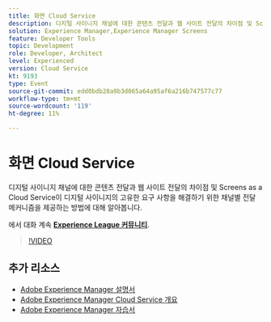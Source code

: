 ```yaml
---
title: 화면 Cloud Service
description: 디지털 사이니지 채널에 대한 콘텐츠 전달과 웹 사이트 전달의 차이점 및 Screens as a Cloud Service이 디지털 사이니지의 고유한 요구 사항을 해결하기 위한 채널별 전달 메커니즘을 제공하는 방법에 대해 알아봅니다.
solution: Experience Manager,Experience Manager Screens
feature: Developer Tools
topic: Development
role: Developer, Architect
level: Experienced
version: Cloud Service
kt: 9193
type: Event
source-git-commit: edd0bdb28a9b3d065a64a95af6a216b747577c77
workflow-type: tm+mt
source-wordcount: '119'
ht-degree: 11%

---
```


# 화면 Cloud Service

디지털 사이니지 채널에 대한 콘텐츠 전달과 웹 사이트 전달의 차이점 및 Screens as a Cloud Service이 디지털 사이니지의 고유한 요구 사항을 해결하기 위한 채널별 전달 메커니즘을 제공하는 방법에 대해 알아봅니다.

에서 대화 계속 **[Experience League 커뮤니티](https://adobe.ly/3umX8Be)**.

>[!VIDEO](https://video.tv.adobe.com/v/337885/?quality=12&learn=on&hidetitle=true)

## 추가 리소스

- [Adobe Experience Manager 설명서](https://experienceleague.adobe.com/docs/experience-manager-cloud-service.html)
- [Adobe Experience Manager Cloud Service 개요](https://experienceleague.adobe.com/docs/experience-manager-cloud-service/overview/home.html)
- [Adobe Experience Manager 자습서](https://experienceleague.adobe.com/docs/experience-manager-tutorials.html)
